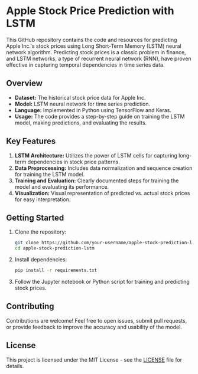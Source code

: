 # Apple Stock Price Prediction with LSTM

This GitHub repository contains the code and resources for predicting Apple Inc.'s stock prices using Long Short-Term Memory (LSTM) neural network algorithm. Predicting stock prices is a classic problem in finance, and LSTM networks, a type of recurrent neural network (RNN), have proven effective in capturing temporal dependencies in time series data.

## Overview

- **Dataset:** The historical stock price data for Apple Inc.
- **Model:** LSTM neural network for time series prediction.
- **Language:** Implemented in Python using TensorFlow and Keras.
- **Usage:** The code provides a step-by-step guide on training the LSTM model, making predictions, and evaluating the results.

## Key Features

1. **LSTM Architecture:** Utilizes the power of LSTM cells for capturing long-term dependencies in stock price patterns.
2. **Data Preprocessing:** Includes data normalization and sequence creation for training the LSTM model.
3. **Training and Evaluation:** Clearly documented steps for training the model and evaluating its performance.
4. **Visualization:** Visual representation of predicted vs. actual stock prices for easy interpretation.

## Getting Started

1. Clone the repository:
   ```bash
   git clone https://github.com/your-username/apple-stock-prediction-lstm.git
   cd apple-stock-prediction-lstm
   ```

2. Install dependencies:
   ```bash
   pip install -r requirements.txt
   ```

3. Follow the Jupyter notebook or Python script for training and predicting stock prices.

## Contributing

Contributions are welcome! Feel free to open issues, submit pull requests, or provide feedback to improve the accuracy and usability of the model.

## License

This project is licensed under the MIT License - see the [LICENSE](LICENSE) file for details.
